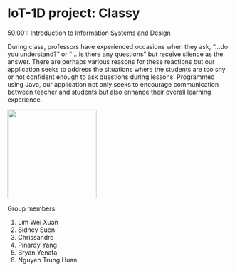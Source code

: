 # IoT-1D project: Classy
50.001: Introduction to Information Systems and Design

During class, professors have experienced occasions when they ask, “...do you understand?” or “ ...is there any questions” but receive silence as the answer. There are perhaps various reasons for these reactions but our application seeks to address the situations where the students are too shy or not confident enough to ask questions during lessons. Programmed using Java, our application not only seeks to encourage communication between teacher and students but also enhance their overall learning experience.

<img src="https://github.com/pinardy/IoT-1D/blob/master/Classy/app/src/main/res/drawable/logo.png" width="200" height="200" />

Group members:  
1) Lim Wei Xuan  
2) Sidney Suen  
3) Chrissandro  
4) Pinardy Yang  
5) Bryan Yenata  
6) Nguyen Trung Huan


